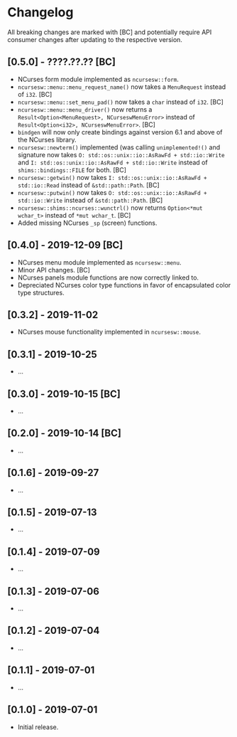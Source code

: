 # Changelog

All breaking changes are marked with [BC] and potentially require API consumer changes after updating to the respective version.

## [0.5.0] - ????.??.?? [BC]
- NCurses form module implemented as `ncursesw::form`.
- `ncursesw::menu::menu_request_name()` now takes a `MenuRequest` instead of `i32`. [BC]
- `ncursesw::menu::set_menu_pad()` now takes a `char` instead of `i32`. [BC]
- `ncursesw::menu::menu_driver()` now returns a `Result<Option<MenuRequest>, NCurseswMenuError>` instead of `Result<Option<i32>, NCurseswMenuError>`. [BC]
- `bindgen` will now only create bindings against version 6.1 and above of the NCurses library.
- `ncursesw::newterm()` implemented (was calling `unimplemented!()` and signature now takes `O: std::os::unix::io::AsRawFd + std::io::Write` and `I: std::os::unix::io::AsRawFd + std::io::Write` instead of `shims::bindings::FILE` for both. [BC]
- `ncursesw::getwin()` now takes `I: std::os::unix::io::AsRawFd + std::io::Read` instead of `&std::path::Path`. [BC]
- `ncursesw::putwin()` now takes `O: std::os::unix::io::AsRawFd + std::io::Write` instead of `&std::path::Path`. [BC]
- `ncursesw::shims::ncurses::wunctrl()` now returns `Option<*mut wchar_t>` instead of `*mut wchar_t`. [BC]
- Added missing NCurses `_sp` (screen) functions.

## [0.4.0] - 2019-12-09 [BC]
- NCurses menu module implemented as `ncursesw::menu`.
- Minor API changes. [BC]
- NCurses panels module functions are now correctly linked to.
- Depreciated NCurses color type functions in favor of encapsulated color type structures.

## [0.3.2] - 2019-11-02
- NCurses mouse functionality implemented in `ncursesw::mouse`.

## [0.3.1] - 2019-10-25
- ...

## [0.3.0] - 2019-10-15 [BC]
- ...

## [0.2.0] - 2019-10-14 [BC]
- ...

## [0.1.6] - 2019-09-27
- ...

## [0.1.5] - 2019-07-13
- ...

## [0.1.4] - 2019-07-09
- ...

## [0.1.3] - 2019-07-06
- ...

## [0.1.2] - 2019-07-04
- ...

## [0.1.1] - 2019-07-01
- ...

## [0.1.0] - 2019-07-01
- Initial release.
